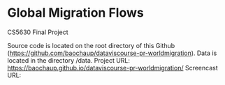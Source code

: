 # Global Migration Flows
CS5630 Final Project

Source code is located on the root directory of this Github (https://github.com/baochaup/dataviscourse-pr-worldmigration).
Data is located in the directory /data.
Project URL: https://baochaup.github.io/dataviscourse-pr-worldmigration/
Screencast URL: 

